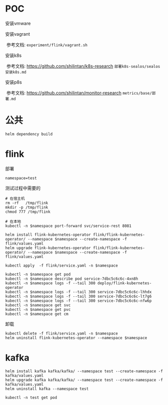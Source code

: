 # POC

安装vmware

安装vagrant

​	参考文档: `experiment/flink/vagrant.sh`

安装k8s

​	参考文档: https://github.com/shilintan/k8s-research `部署k8s-sealos/sealos安装k8s.md`

安装p8s

​	参考文档: https://github.com/shilintan/monitor-research `metrics/base/部署.md`

# 公共

```
helm dependency build
```

# flink

部署

```
namespace=test
```



测试过程中需要的

```
# 在宿主机
rm -rf   /tmp/flink
mkdir -p /tmp/flink
chmod 777 /tmp/flink

# 在本地
kubectl -n $namespace port-forward svc/service-rest 8081
```



```
helm install flink-kubernetes-operator flink/flink-kubernetes-operator/ --namespace $namespace --create-namespace -f flink/values.yaml
helm upgrade flink-kubernetes-operator flink/flink-kubernetes-operator/ --namespace $namespace --create-namespace -f flink/values.yaml

kubectl apply  -f flink/service.yaml -n $namespace
```



```
kubectl -n $namespace get pod
kubectl -n $namespace describe pod service-7dbc5c6c6c-4xn8h
kubectl -n $namespace logs -f --tail 300 deploy/flink-kubernetes-operator
kubectl -n $namespace logs -f --tail 300 service-7dbc5c6c6c-lhhdx
kubectl -n $namespace logs -f --tail 300 service-7dbc5c6c6c-lt7g6
kubectl -n $namespace logs -f --tail 300 service-7dbc5c6c6c-nfw6p
kubectl -n $namespace get svc
kubectl -n $namespace get pvc
kubectl -n $namespace get cm
```



卸载

```
kubectl delete -f flink/service.yaml -n $namespace
helm uninstall flink-kubernetes-operator --namespace $namespace
```



# kafka

```
helm install kafka kafka/kafka/ --namespace test --create-namespace -f kafka/values.yaml
helm upgrade kafka kafka/kafka/ --namespace test --create-namespace -f kafka/values.yaml
helm uninstall kafka --namespace test
```



```
kubectl -n test get pod
```

